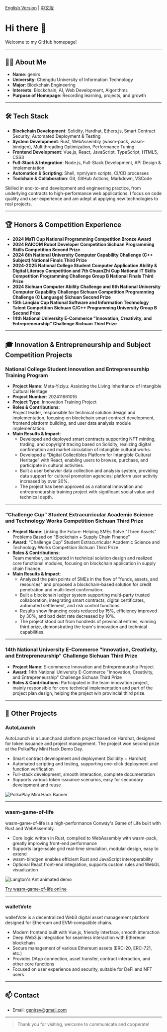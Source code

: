 [English Version](./README.en.md)  |  [中文版](./README.md) 

# Hi there 👋

Welcome to my GitHub homepage!

---

## 🧑‍💻 About Me

- **Name**: genirs  
- **University**: Chengdu University of Information Technology  
- **Major**: Blockchain Engineering  
- **Interests**: Blockchain, AI, Web Development, Algorithms  
- **Purpose of Homepage**: Recording learning, projects, and growth

---

## 🛠 Tech Stack

- **Blockchain Development**: Solidity, Hardhat, Ethers.js, Smart Contract Security, Automated Deployment & Testing  
- **System Development**: Rust, WebAssembly (wasm-pack, wasm-bindgen), Multithreading Optimization, Performance Tuning  
- **Frontend Development**: Vue.js, React, JavaScript, TypeScript, HTML5, CSS3  
- **Full-Stack & Integration**: Node.js, Full-Stack Development, API Design & Implementation  
- **Automation & Scripting**: Shell, npm/yarn scripts, CI/CD processes  
- **Toolchain & Collaboration**: Git, GitHub Actions, Markdown, VSCode  

Skilled in end-to-end development and engineering practice, from underlying contracts to high-performance web applications. I focus on code quality and user experience and am adept at applying new technologies to real projects.

---

## 🏆 Honors & Competition Experience

- **2024 MaTi Cup National Programming Competition Bronze Award**
- **2024 RAICOM Robot Developer Competition Sichuan Programming Skills Competition Second Prize**
- **2024 6th National University Computer Capability Challenge (C++ Subject) National Finals Third Prize**
- **2024-2025 National College Student Computer Application Ability & Digital Literacy Competition and 7th ChuanZhi Cup National IT Skills Competition Programming Challenge Group B National Finals Third Prize**
- **2024 Sichuan Computer Ability Challenge and 6th National University Computer Capability Challenge Sichuan Competition Programming Challenge (C Language) Sichuan Second Prize**
- **15th Lanqiao Cup National Software and Information Technology Talent Competition Sichuan C/C++ Programming University Group B Second Prize**
- **14th National University E-Commerce "Innovation, Creativity, and Entrepreneurship" Challenge Sichuan Third Prize**

---

## 🎓 Innovation & Entrepreneurship and Subject Competition Projects

### National College Student Innovation and Entrepreneurship Training Program

- **Project Name**: Meta-Yiziyu: Assisting the Living Inheritance of Intangible Cultural Heritage  
- **Project Number**: 202411661016  
- **Project Type**: Innovation Training Project  
- **Roles & Contributions**:  
  Project leader, responsible for technical solution design and implementation, focusing on blockchain smart contract development, frontend platform building, and user data analysis module implementation.  
- **Main Results & Impact**:  
  - Developed and deployed smart contracts supporting NFT minting, trading, and copyright tracing based on Solidity, realizing digital confirmation and market circulation of intangible cultural works.  
  - Developed a “Digital Collectibles Platform for Intangible Cultural Heritage” with React, enabling users to browse, purchase, and participate in cultural activities.  
  - Built a user behavior data collection and analysis system, providing data support for cultural promotion agencies; platform user activity increased by over 20%.  
  - The project has been approved as a national innovation and entrepreneurship training project with significant social value and technical depth.

---

### “Challenge Cup” Student Extracurricular Academic Science and Technology Works Competition Sichuan Third Prize

- **Project Name**: Linking the Future: Helping SMEs Solve "Three Assets" Problems Based on "Blockchain + Supply Chain Finance"  
- **Award**: “Challenge Cup” Student Extracurricular Academic Science and Technology Works Competition Sichuan Third Prize  
- **Roles & Contributions**:  
  Team member, participated in technical solution design and realized core functional modules, focusing on blockchain application in supply chain finance.  
- **Main Results & Impact**:  
  - Analyzed the pain points of SMEs in the flow of "funds, assets, and resources" and proposed a blockchain-based solution for credit penetration and multi-level confirmation.  
  - Built a blockchain ledger system supporting multi-party trusted collaboration, integrating smart contracts, digital certificates, automated settlement, and risk control functions.  
  - Results show financing costs reduced by 15%, efficiency improved by 30%, and bad debt rate decreased by 10%.  
  - The project stood out from hundreds of provincial entries, winning third prize, demonstrating the team's innovation and technical capabilities.

---

### 14th National University E-Commerce "Innovation, Creativity, and Entrepreneurship" Challenge Sichuan Third Prize

- **Project Name**: E-commerce Innovation and Entrepreneurship Project  
- **Award**: 14th National University E-Commerce "Innovation, Creativity, and Entrepreneurship" Challenge Sichuan Third Prize  
- **Roles & Contributions**: Participated in the team innovation project, mainly responsible for core technical implementation and part of the project plan design, helping the project win provincial third prize.

---

## 🚩 Other Projects

### AutoLaunch

AutoLaunch is a Launchpad platform project based on Hardhat, designed for token issuance and project management. The project won second prize at the PolkaPlay Mini Hack Demo Day.

- Smart contract development and deployment (Solidity + Hardhat)  
- Automated scripting and testing, supporting one-click deployment and function verification  
- Full-stack development, smooth interaction, complete documentation  
- Supports various token issuance scenarios, easy for secondary development and reuse  

![PolkaPlay Mini Hack Banner](images/hack.jpg)

---

### wasm-game-of-life

wasm-game-of-life is a high-performance Conway's Game of Life built with Rust and WebAssembly.

- Core logic written in Rust, compiled to WebAssembly with wasm-pack, greatly improving front-end performance  
- Supports large-scale grid real-time simulation, modular design, easy to extend  
- wasm-bindgen enables efficient Rust and JavaScript interoperability  
- Optional React front-end integration, supports custom rules and WebGL visualization  

![Langton's Ant animated demo](images/LangtonsAntAnimated.gif)

[Try wasm-game-of-life online](https://lg.dtsci.cn/)

---

### walletVote

walletVote is a decentralized Web3 digital asset management platform designed for Ethereum and EVM-compatible chains.

- Modern frontend built with Vue.js, friendly interface, smooth interaction  
- Deep Web3.js integration for seamless interaction with Ethereum blockchain  
- Secure management of various Ethereum assets (ERC-20, ERC-721, etc.)  
- Provides DApp connection, asset transfer, contract interaction, and other core functions  
- Focused on user experience and security, suitable for DeFi and NFT users  

---

## 📫 Contact

- Email: genirsv@gmail.com

---

> Thank you for visiting, welcome to communicate and cooperate!
